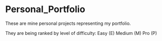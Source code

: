 # Personal_Portfolio
These are mine personal projects representing my portfolio.

They are being ranked by level of difficulty:
   Easy (E)
   Medium (M)
   Pro (P)

